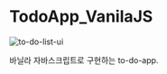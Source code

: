 # TodoApp_VanilaJS

![to-do-list-ui](https://user-images.githubusercontent.com/36909737/102635969-64af2880-4197-11eb-8542-a9eb795c0ccc.png)

바닐라 자바스크립트로 구현하는 to-do-app.
